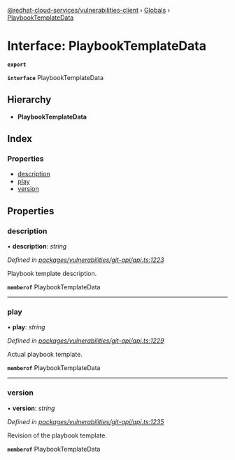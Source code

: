 [@redhat-cloud-services/vulnerabilities-client](../README.md) › [Globals](../globals.md) › [PlaybookTemplateData](playbooktemplatedata.md)

# Interface: PlaybookTemplateData

**`export`** 

**`interface`** PlaybookTemplateData

## Hierarchy

* **PlaybookTemplateData**

## Index

### Properties

* [description](playbooktemplatedata.md#description)
* [play](playbooktemplatedata.md#play)
* [version](playbooktemplatedata.md#version)

## Properties

###  description

• **description**: *string*

*Defined in [packages/vulnerabilities/git-api/api.ts:1223](https://github.com/RedHatInsights/javascript-clients/blob/master/packages/vulnerabilities/git-api/api.ts#L1223)*

Playbook template description.

**`memberof`** PlaybookTemplateData

___

###  play

• **play**: *string*

*Defined in [packages/vulnerabilities/git-api/api.ts:1229](https://github.com/RedHatInsights/javascript-clients/blob/master/packages/vulnerabilities/git-api/api.ts#L1229)*

Actual playbook template.

**`memberof`** PlaybookTemplateData

___

###  version

• **version**: *string*

*Defined in [packages/vulnerabilities/git-api/api.ts:1235](https://github.com/RedHatInsights/javascript-clients/blob/master/packages/vulnerabilities/git-api/api.ts#L1235)*

Revision of the playbook template.

**`memberof`** PlaybookTemplateData
